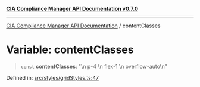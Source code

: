[**CIA Compliance Manager API Documentation v0.7.0**](../README.md)

***

[CIA Compliance Manager API Documentation](../globals.md) / contentClasses

# Variable: contentClasses

> `const` **contentClasses**: "\n  p-4 \n  flex-1 \n  overflow-auto\n"

Defined in: [src/styles/gridStyles.ts:47](https://github.com/Hack23/cia-compliance-manager/blob/main/src/styles/gridStyles.ts#L47)
